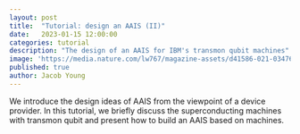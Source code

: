 ```yaml
---
layout: post
title:  "Tutorial: design an AAIS (II)"
date:   2023-01-15 12:00:00
categories: tutorial
description: "The design of an AAIS for IBM's transmon qubit machines"
image: 'https://media.nature.com/lw767/magazine-assets/d41586-021-03476-5/d41586-021-03476-5_19875844.jpg?as=webp'
published: true
author: Jacob Young
---
```


We introduce the design ideas of AAIS from the viewpoint of a device provider. In this tutorial, we briefly discuss the superconducting machines with transmon qubit and present how to build an AAIS based on machines.

